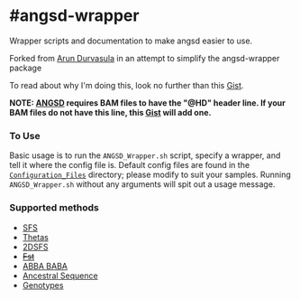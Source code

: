 #angsd-wrapper
=============

Wrapper scripts and documentation to make angsd easier to use.

Forked from [Arun Durvasula](https://github.com/arundurvasula/angsd-wrapper) in an attempt to simplify the angsd-wrapper package

To read about why I'm doing this, look no further than this [Gist](https://gist.github.com/mojaveazure/ce8c41440805be16c09c).

**NOTE: [ANGSD](https://github.com/angsd/angsd) requires BAM files to have the "@HD" header line. If your BAM files do not have this line, this [Gist](https://gist.github.com/mojaveazure/d194c4705642eecf8437) will add one.**

### To Use

Basic usage is to run the `ANGSD_Wrapper.sh` script, specify a wrapper, and tell it where the config file is. Default config files are found in the [`Configuration_Files`](https://github.com/mojaveazure/angsd-wrapper/tree/master/Configuration_Files) directory; please modify to suit your samples. Running `ANGSD_Wrapper.sh` without any arguments will spit out a usage message.

### Supported methods

- [SFS](https://github.com/arundurvasula/angsd-wrapper/wiki/Site-Frequency-Spectrum)
- [Thetas](https://github.com/arundurvasula/angsd-wrapper/wiki/Thetas)
- [2DSFS](https://github.com/arundurvasula/angsd-wrapper/wiki/2D-Site-Frequency-Spectrum)
- ~~[Fst](https://github.com/arundurvasula/angsd-wrapper/wiki/ngsTools-FST)~~
- [ABBA BABA](https://github.com/arundurvasula/angsd-wrapper/wiki/ABBA-BABA)
- [Ancestral Sequence](https://github.com/mojaveazure/angsd-wrapper/blob/master/Wrappers/Ancestral_Sequence.sh)
- [Genotypes](https://github.com/mojaveazure/angsd-wrapper/blob/master/Wrappers/Genotypes.sh)
